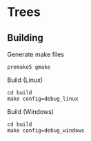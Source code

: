 # Trees

## Building

Generate make files

```
premake5 gmake
```

Build (Linux)

```
cd build
make config=debug_linux
```

Build (Windows)

```
cd build
make config=debug_windows
```
